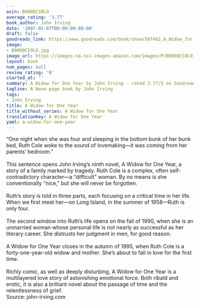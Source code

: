 ```yaml
---
asin: B000QCS9LO
average_rating: '3.77'
book_author: John Irving
date: '2007-01-07T00:00:00-08:00'
draft: false
goodreads_link: https://www.goodreads.com/book/show/587402.A_Widow_for_One_Year
image:
- B000QCS9LO.jpg
image_url: https://images-na.ssl-images-amazon.com/images/P/B000QCS9LO.01._SCLZZZZZZZ.jpg
layout: book
num_pages: null
review_rating: '0'
started_at: ''
summary: A Widow for One Year by John Irving - rated 3.77/5 on Goodreads
tagline: A None-page book by John Irving
tags:
- John Irving
title: A Widow for One Year
title_without_series: A Widow for One Year
translationKey: A Widow for One Year
yaml: a-widow-for-one-year
---
```


“One night when she was four and sleeping in the bottom bunk of her bunk bed, Ruth Cole woke to the sound of lovemaking—it was coming from her parents’ bedroom.”<br /><br />This sentence opens John Irving’s ninth novel, A Widow for One Year, a story of a family marked by tragedy. Ruth Cole is a complex, often self-contradictory character—a “difficult” woman. By no means is she conventionally “nice,” but she will never be forgotten.<br /><br />Ruth’s story is told in three parts, each focusing on a critical time in her life. When we first meet her—on Long Island, in the summer of 1958—Ruth is only four.<br /><br />The second window into Ruth’s life opens on the fall of 1990, when she is an unmarried woman whose personal life is not nearly as successful as her literary career. She distrusts her judgment in men, for good reason.<br /><br />A Widow for One Year closes in the autumn of 1995, when Ruth Cole is a forty-one-year-old widow and mother. She’s about to fall in love for the first time.<br /><br />Richly comic, as well as deeply disturbing, A Widow for One Year is a multilayered love story of astonishing emotional force. Both ribald and erotic, it is also a brilliant novel about the passage of time and the relentlessness of grief.<br />Source: john-irving.com